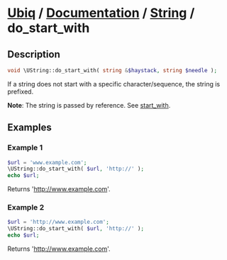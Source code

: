 [Ubiq](https://github.com/Pixel418/Ubiq#readme) / [Documentation](../index.md#readme) / [String](../index.md#string) / do_start_with
======


Description
-------- 

```php
void \UString::do_start_with( string &$haystack, string $needle );
```

If a string does not start with a specific character/sequence, the string is prefixed.

**Note**: The string is passed by reference. See [start_with](./start_with.md#readme).



Examples
--------

### Example 1

```php
$url = 'www.example.com';
\UString::do_start_with( $url, 'http://' );
echo $url;
```
Returns 'http://www.example.com'.

### Example 2

```php
$url = 'http://www.example.com';
\UString::do_start_with( $url, 'http://' );
echo $url;
```
Returns 'http://www.example.com'.
